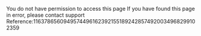 You do not have permission to access this page If you have found this page in error, please contact support Reference:11637865609495744961623921551892428574920034968299102359